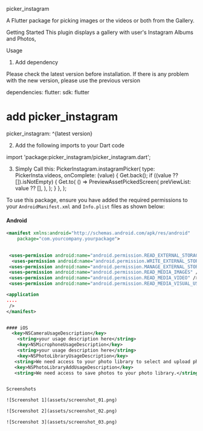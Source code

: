 picker_instagram

A Flutter package for picking images or the videos or both from the Gallery.

Getting Started
This plugin displays a gallery with user's Instagram Albums and Photos,

Usage

1. Add dependency

Please check the latest version before installation. If there is any problem with the new version, please use the previous version

dependencies:
flutter:
sdk: flutter

# add picker_instagram

picker_instagram: ^{latest version}


 2. Add the following imports to your Dart code

import 'package:picker_instagram/picker_instagram.dart';

3. Simply Call this:
   PickerInstagram.instagramPicker(
   type: PickerInsta.videos,
   onComplete: (value) {
   Get.back();
   if ((value ?? []).isNotEmpty) {
   Get.to(
   () => PreviewAssetPickedScreen(
   preViewList: value ?? [],
   ),
   );
   }
   },
   );


To use this package, ensure you have added the required permissions to your `AndroidManifest.xml` and `Info.plist` files as shown below:

 #### Android
```xml
<manifest xmlns:android="http://schemas.android.com/apk/res/android"
    package="com.yourcompany.yourpackage">

   
 <uses-permission android:name="android.permission.READ_EXTERNAL_STORAGE"/>
  <uses-permission android:name="android.permission.WRITE_EXTERNAL_STORAGE"/>
 <uses-permission android:name="android.permission.MANAGE_EXTERNAL_STORAGE"/>
 <uses-permission android:name="android.permission.READ_MEDIA_IMAGES" />
 <uses-permission android:name="android.permission.READ_MEDIA_VIDEO" />
 <uses-permission android:name="android.permission.READ_MEDIA_VISUAL_USER_SELECTED" /> 

<application
....
 />
</manifest>


#### iOS 
  <key>NSCameraUsageDescription</key>
    <string>your usage description here</string>
    <key>NSMicrophoneUsageDescription</key>
    <string>your usage description here</string>
	<key>NSPhotoLibraryUsageDescription</key>
   <string>We need access to your photo library to select and upload photos.</string>
   <key>NSPhotoLibraryAddUsageDescription</key>
   <string>We need access to save photos to your photo library.</string>


Screenshots

![Screenshot 1](assets/screenshot_01.png)

![Screenshot 2](assets/screenshot_02.png)

![Screenshot 3](assets/screenshot_03.png)


